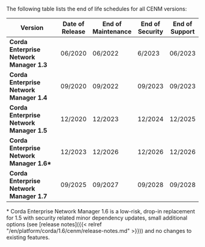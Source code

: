 The following table lists the end of life schedules for all CENM versions:

<style>
table th:first-of-type {
    width: 40%;
}
table th:nth-of-type(2) {
    width: 15%;
}
table th:nth-of-type(3) {
    width: 15%;
}
table th:nth-of-type(4) {
    width: 15%;
}
table th:nth-of-type(5) {
    width: 15%;
}
</style>

| Version                                        | Date of Release     | End of Maintenance     | End of Security     | End of Support     |
| ---------------------------------------------- | ------------------- | ---------------------- | ------------------- | ------------------ |
| **Corda Enterprise Network Manager 1.3**       | 06/2020             | 06/2022                | 6/2023              | 06/2023            |
| **Corda Enterprise Network Manager 1.4**       | 09/2020             | 09/2022                | 09/2023             | 09/2023            |
| **Corda Enterprise Network Manager 1.5**       | 12/2020             | 12/2023                | 12/2024             | 12/2025            |
| **Corda Enterprise Network Manager 1.6\***     | 12/2023             | 12/2026                | 12/2026             | 12/2026            |
| **Corda Enterprise Network Manager 1.7**       | 09/2025             | 09/2027                | 09/2028             | 09/2028            |

\* Corda Enterprise Network Manager 1.6 is a low-risk, drop-in
replacement for 1.5 with security related minor dependency updates,
small additional options (see [release notes]({{< relref "/en/platform/corda/1.6/cenm/release-notes.md" >}})) and no changes to existing
features.
